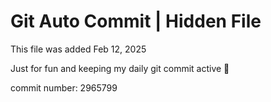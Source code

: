 # Git Auto Commit | Hidden File

This file was added Feb 12, 2025

Just for fun and keeping my daily git commit active 🤪

commit number: 2965799
